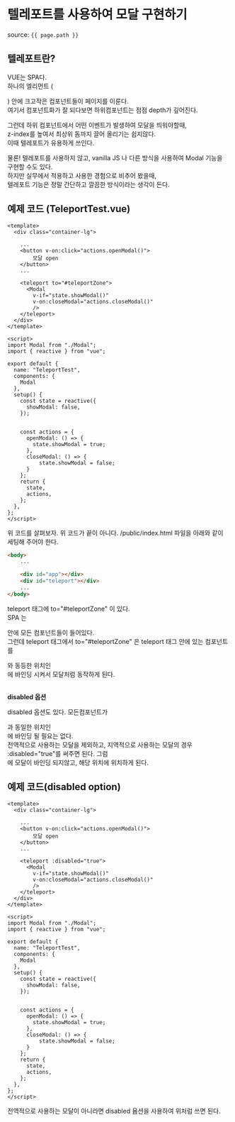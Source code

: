 # 텔레포트를 사용하여 모달 구현하기

source: `{{ page.path }}`


## 텔레포트란?

VUE는 SPA다.   
하나의 엘리먼트 (<div id="app"></div>) 안에 크고작은 컴포넌트들이 페이지를 이룬다.   
여기서 컴포넌트화가 잘 되다보면 하위컴포넌트는 점점 depth가 깊어진다.   

그런데 하위 컴포넌트에서 어떤 이벤트가 발생하여 모달을 띄워야할때,    
z-index를 높여서 최상위 돔까지 끌어 올리기는 쉽지않다.   
이때 텔레포트가 유용하게 쓰인다.   
   
물론! 텔레포트를 사용하지 않고, vanilla JS 나 다른 방식을 사용하여 Modal 기능을   
구현할 수도 있다.    
하지만 실무에서 적용하고 사용한 경험으로 비추어 봤을때,   
텔레포트 기능은 정말 간단하고 깔끔한 방식이라는 생각이 든다.

## 예제 코드 (TeleportTest.vue)

```vue
<template>
  <div class="container-lg">
        
    ...
    <button v-on:click="actions.openModal()">
        모달 open
    </button>
    ...
      
    <teleport to="#teleportZone">
      <Modal 
        v-if="state.showModal()"
        v-on:closeModal="actions.closeModal()" 
        />
    </teleport>
  </div>
</template>

<script>
import Modal from "./Modal";
import { reactive } from "vue";

export default {
  name: "TeleportTest",
  components: {
    Modal
  },
  setup() {
    const state = reactive({
      showModal: false,
    });
  

    const actions = {
      openModal: () => {
        state.showModal = true;
      },
      closeModal: () => {
          state.showModal = false;
      }
    };
    return {
      state,
      actions,
    };
  },
};
</script>
```
   
위 코드를 살펴보자. 위 코드가 끝이 아니다.
/public/index.html 파일을 아래와 같이 세팅해 주어야 한다.

```html
<body>
    ...

    <div id="app"></div>
    <div id="teleport"></div>
    ...
</body>
```
teleport 태그에 to="#teleportZone" 이 있다.        
SPA 는 <div id="app"></div> 안에 모든 컴포넌트들이 들어있다.    
그런데 teleport 태그에서 to="#teleportZone" 은 teleport 태그 안에 있는 컴포넌트를   
<div id="app"></div> 와 동등한 위치인 <div id="teleportZone"></div>에 바인딩 시켜서   
모달처럼 동작하게 된다.   
<br/>
<br/>

<b>disabled 옵션</b>   
   
disabled 옵션도 있다. 모든컴포넌트가 <div id="app"></div> 과 동일한 위치인 <div id="teleportZone"></div>에 바인딩 될 필요는 없다.   
전역적으로 사용하는 모달을 제외하고, 지역적으로 사용하는 모달의 경우 :disabled="true"를 써주면 된다.
그럼 <div id="teleportZone"></div>에 모달이 바인딩 되지않고, 해당 위치에 위치하게 된다.

## 예제 코드(disabled option)

```vue
<template>
  <div class="container-lg">
        
    ...
    <button v-on:click="actions.openModal()">
        모달 open
    </button>
    ...
      
    <teleport :disabled="true">
      <Modal 
        v-if="state.showModal()"
        v-on:closeModal="actions.closeModal()" 
        />
    </teleport>
  </div>
</template>

<script>
import Modal from "./Modal";
import { reactive } from "vue";

export default {
  name: "TeleportTest",
  components: {
    Modal
  },
  setup() {
    const state = reactive({
      showModal: false,
    });
  

    const actions = {
      openModal: () => {
        state.showModal = true;
      },
      closeModal: () => {
          state.showModal = false;
      }
    };
    return {
      state,
      actions,
    };
  },
};
</script>
```

전역적으로 사용하는 모달이 아니라면 disabled 욤션을 사용하여 위처럼 쓰면 된다.




